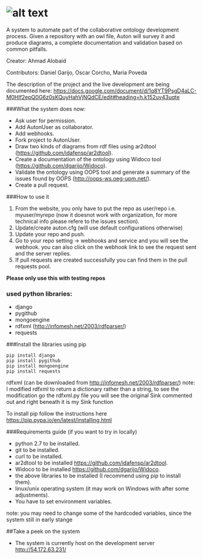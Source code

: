 # ![alt text](https://raw.githubusercontent.com/OnToology/OnToology/master/ontoology.png "OnToology")
A system to automate part of the collaborative ontology development process. Given a repository with an owl file, Auton will survey it and produce diagrams, a complete documentation and validation based on common pitfalls.

Creator: Ahmad Alobaid

Contributors: Daniel Garijo, Oscar Corcho, Maria Poveda

The description of the project and the live development are being documented here: https://docs.google.com/document/d/1q8YT9PsgD4aLC-M0HIf2epQ0G6z0sKQuyHahVjNQdCE/edit#heading=h.k152uv43uqte





###What the system does now:
* Ask user for permission.
* Add AutonUser as collaborator.
* Add webhooks.
* Fork project to AutonUser.
* Draw two kinds of diagrams from rdf files using ar2dtool (https://github.com/idafensp/ar2dtool).
* Create a documentation of the ontology using Widoco tool (https://github.com/dgarijo/Widoco).
* Validate the ontology using OOPS tool and generate a summary of the issues found by OOPS (http://oops-ws.oeg-upm.net/).
* Create a pull request.



###How to use it 
1. From the website, you only have to put the repo as user/repo i.e. myuser/myrepo (now it doesnot work with organization, for more technical info please refere to the issues section).
2. Update/create auton.cfg (will use default configurations otherwise)
3. Update your repo and push.
4. Go to your repo setting -> webhooks and service and you will see the webhook. you can also click on the webhook link to see the request sent and the server replies.
5. If pull requests are created successfully you can find them in the pull requests pool.

**Please only use this with testing repos**



### used python libraries:
* django
* pygithub
* mongoengine
* rdfxml (http://infomesh.net/2003/rdfparser/)
* requests


###Install the libraries using pip
```
pip install django
pip install pygithub
pip install mongoengine
pip install requests
```
rdfxml (can be downloaded from http://infomesh.net/2003/rdfparser/)
note: I modified rdfxml to return a dictionary rather than a string, to see 
the modification go the rdfxml.py file you will see the original Sink commented out
 and right beneath it is my Sink function 

To install pip follow the instructions here https://pip.pypa.io/en/latest/installing.html


###Requirements guide (if you want to try in locally)
* python 2.7 to be installed.
* git to be installed.
* curl to be installed.
* ar2dtool to be installed https://github.com/idafensp/ar2dtool.
* Widoco to be installed https://github.com/dgarijo/Widoco.
* the above libraries to be installed (I recommend using pip to install them).
* linux/unix operating system (it may work on Windows with after some adjustments).
* You have to set environment variables.

note: you may need to change some of the hardcoded variables, since the system still in early stange



##Take a peek on the system
* The system is currently host on the development server http://54.172.63.231/ 






